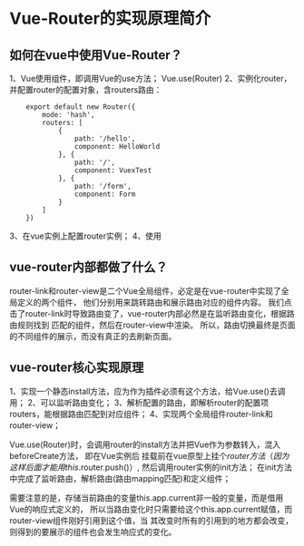 <!--
 * @Author: xwen
 * @Date: 2020-06-19 13:52:56
 * @LastEditTime: 2020-06-19 14:17:33
 * @LastEditors: xwen
 * @Description: 
--> 

# Vue-Router的实现原理简介

## 如何在vue中使用Vue-Router？
1、Vue使用组件，即调用Vue的use方法；
    Vue.use(Router)
2、实例化router，并配置router的配置对象，含routers路由：
```
    export default new Router({
        mode: 'hash',
        routers: [
            {
                path: '/hello',
                component: HelloWorld
            }, {
                path: '/',
                component: VuexTest
            }, {
                path: '/form',
                component: Form
            }
        ]
    })
```
3、在vue实例上配置router实例；
4、使用

## vue-router内部都做了什么？
router-link和router-view是二个Vue全局组件，必定是在vue-router中实现了全局定义的两个组件，
他们分别用来跳转路由和展示路由对应的组件内容。
我们点击了router-link时导致路由变了，vue-router内部必然是在监听路由变化，根据路由规则找到
匹配的组件，然后在router-view中渲染。
所以，路由切换最终是页面的不同组件的展示，而没有真正的去刷新页面。

## vue-router核心实现原理

1、实现一个静态install方法，应为作为插件必须有这个方法，给Vue.use()去调用；
2、可以监听路由变化；
3、解析配置的路由，即解析router的配置项routers，能根据路由匹配到对应组件；
4、实现两个全局组件router-link和router-view；

Vue.use(Router)时，会调用router的install方法并把Vue作为参数转入，混入beforeCreate方法，
即在Vue实例后 挂载前在vue原型上挂个$router方法（因为这样后面才能用this.$router.push()）,
然后调用router实例的init方法；
在init方法中完成了监听路由，解析路由(路由mapping匹配)和定义组件；

需要注意的是，存储当前路由的变量this.app.current非一般的变量，而是借用Vue的响应式定义的，
所以当路由变化时只需要给这个this.app.current赋值，而router-view组件刚好引用到这个值，当
其改变时所有的引用到的地方都会改变，则得到的要展示的组件也会发生响应式的变化。
